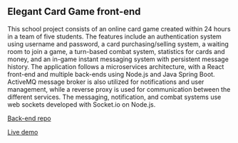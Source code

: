 ## Elegant Card Game front-end

This school project consists of an online card game created within 24 hours in a team of five students. The features include an authentication system using username and password, a card purchasing/selling system, a waiting room to join a game, a turn-based combat system, statistics for cards and money, and an in-game instant messaging system with persistent message history. The application follows a microservices architecture, with a React front-end and multiple back-ends using Node.js and Java Spring Boot. ActiveMQ message broker is also utilized for notifications and user management, while a reverse proxy is used for communication between the different services. The messaging, notification, and combat systems use web sockets developed with Socket.io on Node.js.

[Back-end repo](https://github.com/JulesFiliot/elegant-card-game-back)

[Live demo](https://www.youtube.com/watch?v=yVKOPEcM_EU)
